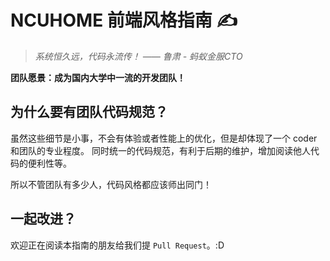 # NCUHOME 前端风格指南 ✍

> *系统恒久远，代码永流传！ —— 鲁肃 - 蚂蚁金服CTO*

**团队愿景：成为国内大学中一流的开发团队！**

## 为什么要有团队代码规范？
虽然这些细节是小事，不会有体验或者性能上的优化，但是却体现了一个 coder 和团队的专业程度。
同时统一的代码规范，有利于后期的维护，增加阅读他人代码的便利性等。

所以不管团队有多少人，代码风格都应该师出同门！

## 一起改进？

欢迎正在阅读本指南的朋友给我们提 `Pull Request`。:D

